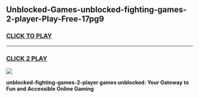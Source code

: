 
## Unblocked-Games-unblocked-fighting-games-2-player-Play-Free-17pg9
<h3>
<a href="https://premium76.site?title=unblocked-fighting-games-2-player&ref=18A">CLICK TO PLAY</a></h3>
<hr>

<h3>
<a href="https://premium76.site?title=unblocked-fighting-games-2-player&ref=18A">CLICK 2 PLAY</a>
  
</h3>

<a href="https://premium76.site?title=unblocked-fighting-games-2-player&ref=18A"><img src="https://clearcache.store/games.png"></a>


**unblocked-fighting-games-2-player games unblocked: Your Gateway to Fun and Accessible Online Gaming**

